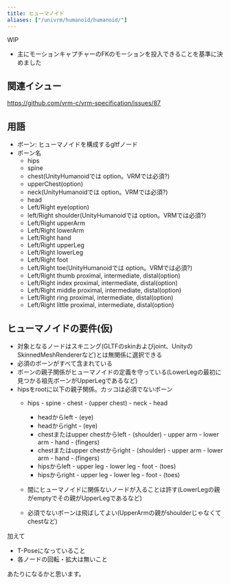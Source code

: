 ```yaml
---
title: ヒューマノイド
aliases: ["/univrm/humanoid/humanoid/"]
---
```


WIP

* 主にモーションキャプチャーのFKのモーションを投入できることを基準に決めました

## 関連イシュー
https://github.com/vrm-c/vrm-specification/issues/87

## 用語

* ボーン: ヒューマノイドを構成するgltfノード
* ボーン名
    * hips
    * spine
    * chest(UnityHumanoidでは option。VRMでは必須?)
    * upperChest(option)
    * neck(UnityHumanoidでは option。VRMでは必須?)
    * head
    * Left/Right eye(option)
    * left/Right shoulder(UnityHumanoidでは option。VRMでは必須?)
    * Left/Right upperArm
    * Left/Right lowerArm
    * Left/Right hand
    * Left/Right upperLeg
    * Left/Right lowerLeg
    * Left/Right foot
    * Left/Right toe(UnityHumanoidでは option。VRMでは必須?)
    * Left/Right thumb proximal, intermediate, distal(option)
    * Left/Right index proximal, intermediate, distal(option)
    * Left/Right middle proximal, intermediate, distal(option)
    * Left/Right ring proximal, intermediate, distal(option)
    * Left/Right little proximal, intermediate, distal(option)

## ヒューマノイドの要件(仮)

* 対象となるノードはスキニング(GLTFのskinおよびjoint、UnityのSkinnedMeshRendererなど)とは無関係に選択できる
* 必須のボーンがすべて含まれている
* ボーンの親子関係がヒューマノイドの定義を守っている(LowerLegの最初に見つかる祖先ボーンがUpperLegであるなど)
* hipsをrootに以下の親子関係。カッコは必須でないボーン
    * hips - spine - chest - (upper chest) - neck - head
        * headからleft - (eye)
        * headからright - (eye)
        * chestまたはupper chestからleft - (shoulder) - upper arm - lower arm - hand - (fingers)
        * chestまたはupper chestからright - (shoulder) - upper arm - lower arm - hand - (fingers)
        * hipsからleft - upper leg - lower leg - foot - (toes)
        * hipsからright - upper leg - lower leg - foot - (toes)

    * 間にヒューマノイドに関係ないノードが入ることは許す(LowerLegの親がemptyでその親がUpperLegであるなど)
    * 必須でないボーンは飛ばしてよい(UpperArmの親がshoulderじゃなくてchestなど)

加えて
* T-Poseになっていること
* 各ノードの回転・拡大は無いこと

あたりになるかと思います。
